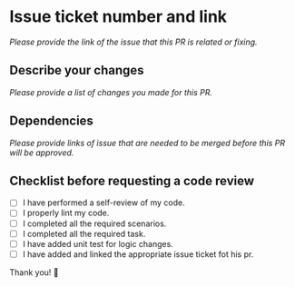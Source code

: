 # Issue ticket number and link

_Please provide the link of the issue that this PR is related or fixing._

## Describe your changes

_Please provide a list of changes you made for this PR._

## Dependencies

_Please provide links of issue that are needed to be merged before this PR will be approved._

## Checklist before requesting a code review

- [ ] I have performed a self-review of my code.
- [ ] I properly lint my code.
- [ ] I completed all the required scenarios.
- [ ] I completed all the required task.
- [ ] I have added unit test for logic changes.
- [ ] I have added and linked the appropriate issue ticket fot his pr.

Thank you! 🤍
